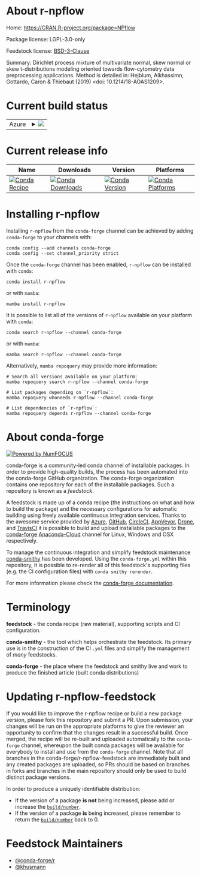 About r-npflow
==============

Home: https://CRAN.R-project.org/package=NPflow

Package license: LGPL-3.0-only

Feedstock license: [BSD-3-Clause](https://github.com/conda-forge/r-npflow-feedstock/blob/main/LICENSE.txt)

Summary: Dirichlet process mixture of multivariate normal, skew normal or skew t-distributions modeling oriented towards flow-cytometry data preprocessing applications. Method is detailed in: Hejblum, Alkhassimn, Gottardo, Caron & Thiebaut (2019) <doi: 10.1214/18-AOAS1209>.

Current build status
====================


<table>
    
  <tr>
    <td>Azure</td>
    <td>
      <details>
        <summary>
          <a href="https://dev.azure.com/conda-forge/feedstock-builds/_build/latest?definitionId=10262&branchName=main">
            <img src="https://dev.azure.com/conda-forge/feedstock-builds/_apis/build/status/r-npflow-feedstock?branchName=main">
          </a>
        </summary>
        <table>
          <thead><tr><th>Variant</th><th>Status</th></tr></thead>
          <tbody><tr>
              <td>linux_64_r_base4.1</td>
              <td>
                <a href="https://dev.azure.com/conda-forge/feedstock-builds/_build/latest?definitionId=10262&branchName=main">
                  <img src="https://dev.azure.com/conda-forge/feedstock-builds/_apis/build/status/r-npflow-feedstock?branchName=main&jobName=linux&configuration=linux_64_r_base4.1" alt="variant">
                </a>
              </td>
            </tr><tr>
              <td>linux_64_r_base4.2</td>
              <td>
                <a href="https://dev.azure.com/conda-forge/feedstock-builds/_build/latest?definitionId=10262&branchName=main">
                  <img src="https://dev.azure.com/conda-forge/feedstock-builds/_apis/build/status/r-npflow-feedstock?branchName=main&jobName=linux&configuration=linux_64_r_base4.2" alt="variant">
                </a>
              </td>
            </tr><tr>
              <td>osx_64_r_base4.1</td>
              <td>
                <a href="https://dev.azure.com/conda-forge/feedstock-builds/_build/latest?definitionId=10262&branchName=main">
                  <img src="https://dev.azure.com/conda-forge/feedstock-builds/_apis/build/status/r-npflow-feedstock?branchName=main&jobName=osx&configuration=osx_64_r_base4.1" alt="variant">
                </a>
              </td>
            </tr><tr>
              <td>osx_64_r_base4.2</td>
              <td>
                <a href="https://dev.azure.com/conda-forge/feedstock-builds/_build/latest?definitionId=10262&branchName=main">
                  <img src="https://dev.azure.com/conda-forge/feedstock-builds/_apis/build/status/r-npflow-feedstock?branchName=main&jobName=osx&configuration=osx_64_r_base4.2" alt="variant">
                </a>
              </td>
            </tr><tr>
              <td>win_64</td>
              <td>
                <a href="https://dev.azure.com/conda-forge/feedstock-builds/_build/latest?definitionId=10262&branchName=main">
                  <img src="https://dev.azure.com/conda-forge/feedstock-builds/_apis/build/status/r-npflow-feedstock?branchName=main&jobName=win&configuration=win_64_" alt="variant">
                </a>
              </td>
            </tr>
          </tbody>
        </table>
      </details>
    </td>
  </tr>
</table>

Current release info
====================

| Name | Downloads | Version | Platforms |
| --- | --- | --- | --- |
| [![Conda Recipe](https://img.shields.io/badge/recipe-r--npflow-green.svg)](https://anaconda.org/conda-forge/r-npflow) | [![Conda Downloads](https://img.shields.io/conda/dn/conda-forge/r-npflow.svg)](https://anaconda.org/conda-forge/r-npflow) | [![Conda Version](https://img.shields.io/conda/vn/conda-forge/r-npflow.svg)](https://anaconda.org/conda-forge/r-npflow) | [![Conda Platforms](https://img.shields.io/conda/pn/conda-forge/r-npflow.svg)](https://anaconda.org/conda-forge/r-npflow) |

Installing r-npflow
===================

Installing `r-npflow` from the `conda-forge` channel can be achieved by adding `conda-forge` to your channels with:

```
conda config --add channels conda-forge
conda config --set channel_priority strict
```

Once the `conda-forge` channel has been enabled, `r-npflow` can be installed with `conda`:

```
conda install r-npflow
```

or with `mamba`:

```
mamba install r-npflow
```

It is possible to list all of the versions of `r-npflow` available on your platform with `conda`:

```
conda search r-npflow --channel conda-forge
```

or with `mamba`:

```
mamba search r-npflow --channel conda-forge
```

Alternatively, `mamba repoquery` may provide more information:

```
# Search all versions available on your platform:
mamba repoquery search r-npflow --channel conda-forge

# List packages depending on `r-npflow`:
mamba repoquery whoneeds r-npflow --channel conda-forge

# List dependencies of `r-npflow`:
mamba repoquery depends r-npflow --channel conda-forge
```


About conda-forge
=================

[![Powered by
NumFOCUS](https://img.shields.io/badge/powered%20by-NumFOCUS-orange.svg?style=flat&colorA=E1523D&colorB=007D8A)](https://numfocus.org)

conda-forge is a community-led conda channel of installable packages.
In order to provide high-quality builds, the process has been automated into the
conda-forge GitHub organization. The conda-forge organization contains one repository
for each of the installable packages. Such a repository is known as a *feedstock*.

A feedstock is made up of a conda recipe (the instructions on what and how to build
the package) and the necessary configurations for automatic building using freely
available continuous integration services. Thanks to the awesome service provided by
[Azure](https://azure.microsoft.com/en-us/services/devops/), [GitHub](https://github.com/),
[CircleCI](https://circleci.com/), [AppVeyor](https://www.appveyor.com/),
[Drone](https://cloud.drone.io/welcome), and [TravisCI](https://travis-ci.com/)
it is possible to build and upload installable packages to the
[conda-forge](https://anaconda.org/conda-forge) [Anaconda-Cloud](https://anaconda.org/)
channel for Linux, Windows and OSX respectively.

To manage the continuous integration and simplify feedstock maintenance
[conda-smithy](https://github.com/conda-forge/conda-smithy) has been developed.
Using the ``conda-forge.yml`` within this repository, it is possible to re-render all of
this feedstock's supporting files (e.g. the CI configuration files) with ``conda smithy rerender``.

For more information please check the [conda-forge documentation](https://conda-forge.org/docs/).

Terminology
===========

**feedstock** - the conda recipe (raw material), supporting scripts and CI configuration.

**conda-smithy** - the tool which helps orchestrate the feedstock.
                   Its primary use is in the construction of the CI ``.yml`` files
                   and simplify the management of *many* feedstocks.

**conda-forge** - the place where the feedstock and smithy live and work to
                  produce the finished article (built conda distributions)


Updating r-npflow-feedstock
===========================

If you would like to improve the r-npflow recipe or build a new
package version, please fork this repository and submit a PR. Upon submission,
your changes will be run on the appropriate platforms to give the reviewer an
opportunity to confirm that the changes result in a successful build. Once
merged, the recipe will be re-built and uploaded automatically to the
`conda-forge` channel, whereupon the built conda packages will be available for
everybody to install and use from the `conda-forge` channel.
Note that all branches in the conda-forge/r-npflow-feedstock are
immediately built and any created packages are uploaded, so PRs should be based
on branches in forks and branches in the main repository should only be used to
build distinct package versions.

In order to produce a uniquely identifiable distribution:
 * If the version of a package **is not** being increased, please add or increase
   the [``build/number``](https://docs.conda.io/projects/conda-build/en/latest/resources/define-metadata.html#build-number-and-string).
 * If the version of a package **is** being increased, please remember to return
   the [``build/number``](https://docs.conda.io/projects/conda-build/en/latest/resources/define-metadata.html#build-number-and-string)
   back to 0.

Feedstock Maintainers
=====================

* [@conda-forge/r](https://github.com/conda-forge/r/)
* [@khusmann](https://github.com/khusmann/)

